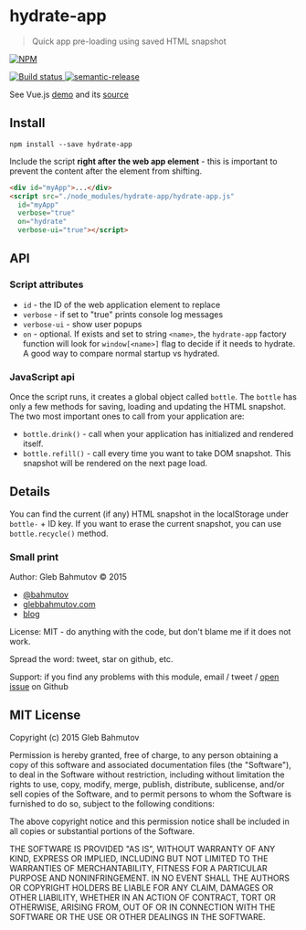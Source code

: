 # hydrate-app
> Quick app pre-loading using saved HTML snapshot

[![NPM][hydrate-app-icon] ][hydrate-app-url]

[![Build status][hydrate-app-ci-image] ][hydrate-app-ci-url]
[![semantic-release][semantic-image] ][semantic-url]

See Vue.js [demo](http://glebbahmutov.com/hydrate-vue-todo/) and its 
[source](https://github.com/bahmutov/hydrate-vue-todo)

## Install

`npm install --save hydrate-app`

Include the script **right after the web app element** - this is important to prevent
the content after the element from shifting.

```html
<div id="myApp">...</div>
<script src="./node_modules/hydrate-app/hydrate-app.js"
  id="myApp"
  verbose="true"
  on="hydrate"
  verbose-ui="true"></script>
```

## API

### Script attributes

* `id` - the ID of the web application element to replace
* `verbose` - if set to "true" prints console log messages
* `verbose-ui` - show user popups
* `on` - optional. If exists and set to string `<name>`, 
  the `hydrate-app` factory function will look for `window[<name>]` flag
  to decide if it needs to hydrate. A good way to compare normal startup vs hydrated.

### JavaScript api

Once the script runs, it creates a global object called `bottle`. The `bottle`
has only a few methods for saving, loading and updating the HTML snapshot. The two
most important ones to call from your application are:

* `bottle.drink()` - call when your application has initialized and rendered itself.
* `bottle.refill()` - call every time you want to take DOM snapshot. This snapshot
  will be rendered on the next page load.

## Details

You can find the current (if any) HTML snapshot in the localStorage under `bottle-` + ID
key. If you want to erase the current snapshot, you can use `bottle.recycle()` method.

### Small print

Author: Gleb Bahmutov &copy; 2015

* [@bahmutov](https://twitter.com/bahmutov)
* [glebbahmutov.com](http://glebbahmutov.com)
* [blog](http://glebbahmutov.com/blog/)

License: MIT - do anything with the code, but don't blame me if it does not work.

Spread the word: tweet, star on github, etc.

Support: if you find any problems with this module, email / tweet /
[open issue](https://github.com/bahmutov/hydrate-app/issues) on Github

## MIT License

Copyright (c) 2015 Gleb Bahmutov

Permission is hereby granted, free of charge, to any person
obtaining a copy of this software and associated documentation
files (the "Software"), to deal in the Software without
restriction, including without limitation the rights to use,
copy, modify, merge, publish, distribute, sublicense, and/or sell
copies of the Software, and to permit persons to whom the
Software is furnished to do so, subject to the following
conditions:

The above copyright notice and this permission notice shall be
included in all copies or substantial portions of the Software.

THE SOFTWARE IS PROVIDED "AS IS", WITHOUT WARRANTY OF ANY KIND,
EXPRESS OR IMPLIED, INCLUDING BUT NOT LIMITED TO THE WARRANTIES
OF MERCHANTABILITY, FITNESS FOR A PARTICULAR PURPOSE AND
NONINFRINGEMENT. IN NO EVENT SHALL THE AUTHORS OR COPYRIGHT
HOLDERS BE LIABLE FOR ANY CLAIM, DAMAGES OR OTHER LIABILITY,
WHETHER IN AN ACTION OF CONTRACT, TORT OR OTHERWISE, ARISING
FROM, OUT OF OR IN CONNECTION WITH THE SOFTWARE OR THE USE OR
OTHER DEALINGS IN THE SOFTWARE.

[hydrate-app-icon]: https://nodei.co/npm/hydrate-app.png?downloads=true
[hydrate-app-url]: https://npmjs.org/package/hydrate-app
[hydrate-app-ci-image]: https://travis-ci.org/bahmutov/hydrate-app.png?branch=master
[hydrate-app-ci-url]: https://travis-ci.org/bahmutov/hydrate-app
[semantic-image]: https://img.shields.io/badge/%20%20%F0%9F%93%A6%F0%9F%9A%80-semantic--release-e10079.svg
[semantic-url]: https://github.com/semantic-release/semantic-release
